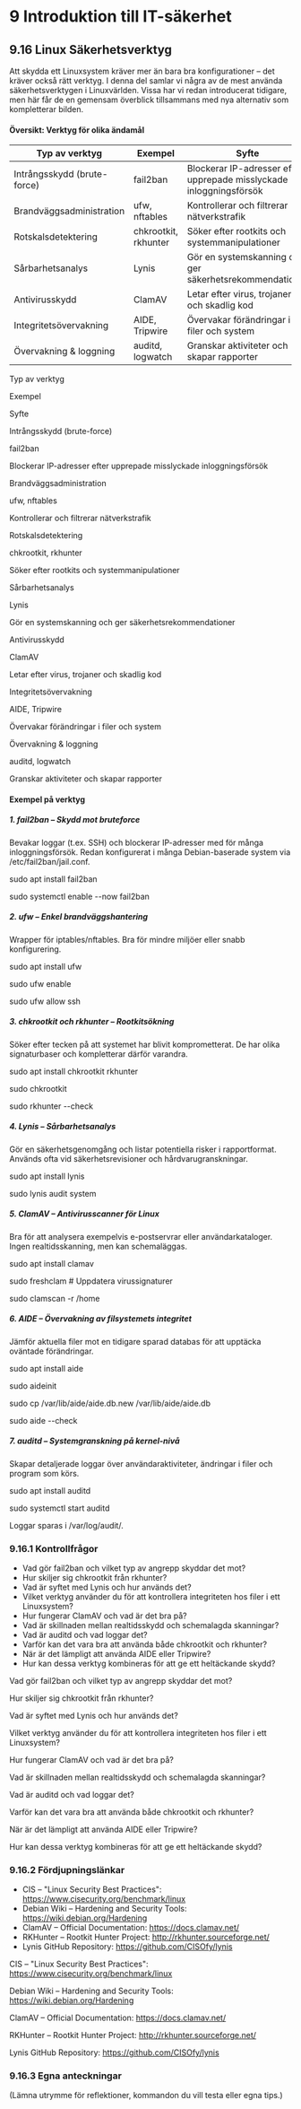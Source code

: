 # 9 Introduktion till IT-säkerhet

## 9.16 Linux Säkerhetsverktyg

Att skydda ett Linuxsystem kräver mer än bara bra konfigurationer – det kräver också rätt verktyg. I denna del samlar vi några av de mest använda säkerhetsverktygen i Linuxvärlden. Vissa har vi redan introducerat tidigare, men här får de en gemensam överblick tillsammans med nya alternativ som kompletterar bilden.

#### Översikt: Verktyg för olika ändamål

| Typ av verktyg | Exempel | Syfte |
| --- | --- | --- |
| Intrångsskydd (brute-force) | fail2ban | Blockerar IP-adresser efter upprepade misslyckade inloggningsförsök |
| Brandväggsadministration | ufw, nftables | Kontrollerar och filtrerar nätverkstrafik |
| Rotskalsdetektering | chkrootkit, rkhunter | Söker efter rootkits och systemmanipulationer |
| Sårbarhetsanalys | Lynis | Gör en systemskanning och ger säkerhetsrekommendationer |
| Antivirusskydd | ClamAV | Letar efter virus, trojaner och skadlig kod |
| Integritetsövervakning | AIDE, Tripwire | Övervakar förändringar i filer och system |
| Övervakning & loggning | auditd, logwatch | Granskar aktiviteter och skapar rapporter |

Typ av verktyg

Exempel

Syfte

Intrångsskydd (brute-force)

fail2ban

Blockerar IP-adresser efter upprepade misslyckade inloggningsförsök

Brandväggsadministration

ufw, nftables

Kontrollerar och filtrerar nätverkstrafik

Rotskalsdetektering

chkrootkit, rkhunter

Söker efter rootkits och systemmanipulationer

Sårbarhetsanalys

Lynis

Gör en systemskanning och ger säkerhetsrekommendationer

Antivirusskydd

ClamAV

Letar efter virus, trojaner och skadlig kod

Integritetsövervakning

AIDE, Tripwire

Övervakar förändringar i filer och system

Övervakning & loggning

auditd, logwatch

Granskar aktiviteter och skapar rapporter

#### Exempel på verktyg

##### 1. fail2ban – Skydd mot bruteforce

Bevakar loggar (t.ex. SSH) och blockerar IP-adresser med för många inloggningsförsök. Redan konfigurerat i många Debian-baserade system via /etc/fail2ban/jail.conf.


sudo apt install fail2ban

sudo systemctl enable --now fail2ban

##### 2. ufw – Enkel brandväggshantering

Wrapper för iptables/nftables. Bra för mindre miljöer eller snabb konfigurering.


sudo apt install ufw

sudo ufw enable

sudo ufw allow ssh

##### 3. chkrootkit och rkhunter – Rootkitsökning

Söker efter tecken på att systemet har blivit komprometterat. De har olika signaturbaser och kompletterar därför varandra.


sudo apt install chkrootkit rkhunter

sudo chkrootkit

sudo rkhunter --check

##### 4. Lynis – Sårbarhetsanalys

Gör en säkerhetsgenomgång och listar potentiella risker i rapportformat. Används ofta vid säkerhetsrevisioner och hårdvarugranskningar.


sudo apt install lynis

sudo lynis audit system

##### 5. ClamAV – Antivirusscanner för Linux

Bra för att analysera exempelvis e-postservrar eller användarkataloger. Ingen realtidsskanning, men kan schemaläggas.


sudo apt install clamav

sudo freshclam # Uppdatera virussignaturer

sudo clamscan -r /home

##### 6. AIDE – Övervakning av filsystemets integritet

Jämför aktuella filer mot en tidigare sparad databas för att upptäcka oväntade förändringar.


sudo apt install aide

sudo aideinit

sudo cp /var/lib/aide/aide.db.new /var/lib/aide/aide.db

sudo aide --check

##### 7. auditd – Systemgranskning på kernel-nivå

Skapar detaljerade loggar över användaraktiviteter, ändringar i filer och program som körs.


sudo apt install auditd

sudo systemctl start auditd

Loggar sparas i /var/log/audit/.



### 

### 9.16.1 Kontrollfrågor

- Vad gör fail2ban och vilket typ av angrepp skyddar det mot?
- Hur skiljer sig chkrootkit från rkhunter?
- Vad är syftet med Lynis och hur används det?
- Vilket verktyg använder du för att kontrollera integriteten hos filer i ett Linuxsystem?
- Hur fungerar ClamAV och vad är det bra på?
- Vad är skillnaden mellan realtidsskydd och schemalagda skanningar?
- Vad är auditd och vad loggar det?
- Varför kan det vara bra att använda både chkrootkit och rkhunter?
- När är det lämpligt att använda AIDE eller Tripwire?
- Hur kan dessa verktyg kombineras för att ge ett heltäckande skydd?

Vad gör fail2ban och vilket typ av angrepp skyddar det mot?

Hur skiljer sig chkrootkit från rkhunter?

Vad är syftet med Lynis och hur används det?

Vilket verktyg använder du för att kontrollera integriteten hos filer i ett Linuxsystem?

Hur fungerar ClamAV och vad är det bra på?

Vad är skillnaden mellan realtidsskydd och schemalagda skanningar?

Vad är auditd och vad loggar det?

Varför kan det vara bra att använda både chkrootkit och rkhunter?

När är det lämpligt att använda AIDE eller Tripwire?

Hur kan dessa verktyg kombineras för att ge ett heltäckande skydd?


### 

### 9.16.2 Fördjupningslänkar

- CIS – "Linux Security Best Practices": https://www.cisecurity.org/benchmark/linux
- Debian Wiki – Hardening and Security Tools: https://wiki.debian.org/Hardening
- ClamAV – Official Documentation: https://docs.clamav.net/
- RKHunter – Rootkit Hunter Project: http://rkhunter.sourceforge.net/
- Lynis GitHub Repository: https://github.com/CISOfy/lynis

CIS – "Linux Security Best Practices":
 https://www.cisecurity.org/benchmark/linux

Debian Wiki – Hardening and Security Tools:
 https://wiki.debian.org/Hardening

ClamAV – Official Documentation:
 https://docs.clamav.net/

RKHunter – Rootkit Hunter Project:
 http://rkhunter.sourceforge.net/

Lynis GitHub Repository:
 https://github.com/CISOfy/lynis


### 

### 9.16.3 Egna anteckningar

(Lämna utrymme för reflektioner, kommandon du vill testa eller egna tips.)


